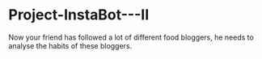 # Project-InstaBot---II
Now your friend has followed a lot of different food bloggers, he needs to analyse the habits of these bloggers.
